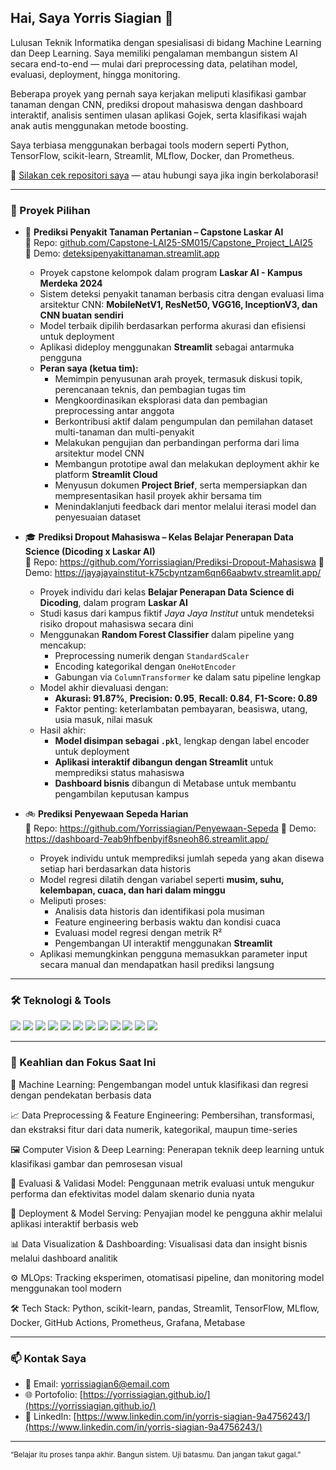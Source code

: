 ## Hai, Saya Yorris Siagian 👋

Lulusan Teknik Informatika dengan spesialisasi di bidang Machine Learning dan Deep Learning. Saya memiliki pengalaman membangun sistem AI secara end-to-end — mulai dari preprocessing data, pelatihan model, evaluasi, deployment, hingga monitoring.

Beberapa proyek yang pernah saya kerjakan meliputi klasifikasi gambar tanaman dengan CNN, prediksi dropout mahasiswa dengan dashboard interaktif, analisis sentimen ulasan aplikasi Gojek, serta klasifikasi wajah anak autis menggunakan metode boosting.

Saya terbiasa menggunakan berbagai tools modern seperti Python, TensorFlow, scikit-learn, Streamlit, MLflow, Docker, dan Prometheus.

🔗 [Silakan cek repositori saya](https://github.com/Yorrissiagian?tab=repositories) — atau hubungi saya jika ingin berkolaborasi!


---

### 💼 Proyek Pilihan

- 🌾 **Prediksi Penyakit Tanaman Pertanian – Capstone Laskar AI**  
  🔗 Repo: [github.com/Capstone-LAI25-SM015/Capstone_Project_LAI25](https://github.com/Capstone-LAI25-SM015/Capstone_Project_LAI25)  
  🔗 Demo: [deteksipenyakittanaman.streamlit.app](https://deteksipenyakittanaman.streamlit.app)  
  - Proyek capstone kelompok dalam program **Laskar AI - Kampus Merdeka 2024**
  - Sistem deteksi penyakit tanaman berbasis citra dengan evaluasi lima arsitektur CNN:
    **MobileNetV1, ResNet50, VGG16, InceptionV3, dan CNN buatan sendiri**
  - Model terbaik dipilih berdasarkan performa akurasi dan efisiensi untuk deployment
  - Aplikasi dideploy menggunakan **Streamlit** sebagai antarmuka pengguna
  - **Peran saya (ketua tim):**
    - Memimpin penyusunan arah proyek, termasuk diskusi topik, perencanaan teknis, dan pembagian tugas tim
    - Mengkoordinasikan eksplorasi data dan pembagian preprocessing antar anggota
    - Berkontribusi aktif dalam pengumpulan dan pemilahan dataset multi-tanaman dan multi-penyakit
    - Melakukan pengujian dan perbandingan performa dari lima arsitektur model CNN
    - Membangun prototipe awal dan melakukan deployment akhir ke platform **Streamlit Cloud**
    - Menyusun dokumen **Project Brief**, serta mempersiapkan dan mempresentasikan hasil proyek akhir bersama tim
    - Menindaklanjuti feedback dari mentor melalui iterasi model dan penyesuaian dataset


- 🎓 **Prediksi Dropout Mahasiswa – Kelas Belajar Penerapan Data Science (Dicoding x Laskar AI)**  
  🔗 Repo: https://github.com/Yorrissiagian/Prediksi-Dropout-Mahasiswa
  🔗 Demo: https://jayajayainstitut-k75cbyntzam6qn66aabwtv.streamlit.app/ 
  - Proyek individu dari kelas **Belajar Penerapan Data Science di Dicoding**, dalam program **Laskar AI**
  - Studi kasus dari kampus fiktif *Jaya Jaya Institut* untuk mendeteksi risiko dropout mahasiswa secara dini
  - Menggunakan **Random Forest Classifier** dalam pipeline yang mencakup:
    - Preprocessing numerik dengan `StandardScaler`
    - Encoding kategorikal dengan `OneHotEncoder`
    - Gabungan via `ColumnTransformer` ke dalam satu pipeline lengkap
  - Model akhir dievaluasi dengan:
    - **Akurasi: 91.87%**, **Precision: 0.95**, **Recall: 0.84**, **F1-Score: 0.89**
    - Faktor penting: keterlambatan pembayaran, beasiswa, utang, usia masuk, nilai masuk
  - Hasil akhir:
    - **Model disimpan sebagai `.pkl`**, lengkap dengan label encoder untuk deployment
    - **Aplikasi interaktif dibangun dengan Streamlit** untuk memprediksi status mahasiswa
    - **Dashboard bisnis** dibangun di Metabase untuk membantu pengambilan keputusan kampus

- 🚲 **Prediksi Penyewaan Sepeda Harian**  
  🔗 Repo: https://github.com/Yorrissiagian/Penyewaan-Sepeda 
  🔗 Demo: https://dashboard-7eab9hfbenbyif8sneoh86.streamlit.app/
  - Proyek individu untuk memprediksi jumlah sepeda yang akan disewa setiap hari berdasarkan data historis
  - Model regresi dilatih dengan variabel seperti **musim, suhu, kelembapan, cuaca, dan hari dalam minggu**
  - Meliputi proses:
    - Analisis data historis dan identifikasi pola musiman
    - Feature engineering berbasis waktu dan kondisi cuaca
    - Evaluasi model regresi dengan metrik R²
    - Pengembangan UI interaktif menggunakan **Streamlit**
  - Aplikasi memungkinkan pengguna memasukkan parameter input secara manual dan mendapatkan hasil prediksi langsung


---

### 🛠️ Teknologi & Tools

<p>
  <img src="https://img.shields.io/badge/Python-blue?logo=python&logoColor=white"/>
  <img src="https://img.shields.io/badge/scikit--learn-orange?logo=scikit-learn&logoColor=white"/>
  <img src="https://img.shields.io/badge/Pandas-150458?logo=pandas&logoColor=white"/>
  <img src="https://img.shields.io/badge/TensorFlow-orange?logo=tensorflow&logoColor=white"/>
  <img src="https://img.shields.io/badge/Metabase-509EE3?logo=metabase&logoColor=white"/>
  <img src="https://img.shields.io/badge/Supabase-3ECF8E?logo=supabase&logoColor=white"/>
  <img src="https://img.shields.io/badge/Streamlit-FF4B4B?logo=streamlit&logoColor=white"/>
  <img src="https://img.shields.io/badge/MLflow-black?logo=mlflow&logoColor=white"/>
  <img src="https://img.shields.io/badge/Docker-blue?logo=docker&logoColor=white"/>
  <img src="https://img.shields.io/badge/GitHub_Actions-2088FF?logo=github-actions&logoColor=white"/>
  <img src="https://img.shields.io/badge/Prometheus-E6522C?logo=prometheus&logoColor=white"/>
  <img src="https://img.shields.io/badge/Grafana-F46800?logo=grafana&logoColor=white"/>
</p>



---

### 🔭 Keahlian dan Fokus Saat Ini
🧠 Machine Learning: Pengembangan model untuk klasifikasi dan regresi dengan pendekatan berbasis data

📈 Data Preprocessing & Feature Engineering: Pembersihan, transformasi, dan ekstraksi fitur dari data numerik, kategorikal, maupun time-series

🖼️ Computer Vision & Deep Learning: Penerapan teknik deep learning untuk klasifikasi gambar dan pemrosesan visual

🧪 Evaluasi & Validasi Model: Penggunaan metrik evaluasi untuk mengukur performa dan efektivitas model dalam skenario dunia nyata

🚀 Deployment & Model Serving: Penyajian model ke pengguna akhir melalui aplikasi interaktif berbasis web

📊 Data Visualization & Dashboarding: Visualisasi data dan insight bisnis melalui dashboard analitik

⚙️ MLOps: Tracking eksperimen, otomatisasi pipeline, dan monitoring model menggunakan tool modern

🛠️ Tech Stack: Python, scikit-learn, pandas, Streamlit, TensorFlow, MLflow, Docker, GitHub Actions, Prometheus, Grafana, Metabase


---

### 📫 Kontak Saya

- 📧 Email: yorrissiagian6@email.com
- 🌐 Portofolio: [https://yorrissiagian.github.io/](https://yorrissiagian.github.io/)
- 💼 LinkedIn: [https://www.linkedin.com/in/yorris-siagian-9a4756243/](https://www.linkedin.com/in/yorris-siagian-9a4756243/)

---

<sub>“Belajar itu proses tanpa akhir. Bangun sistem. Uji batasmu. Dan jangan takut gagal.”</sub>

